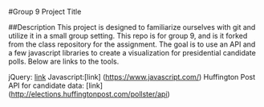 #Group 9 Project Title

##Description
This project is designed to familiarize ourselves with git and utilize it in a small group setting. This repo is for group 9, and is it forked from the class repository for the assignment. The goal is to use an API and a few javascript libraries to create a visualization for presidential candidate polls. Below are links to the tools.

jQuery: [link](https://jquery.com/)
Javascript:[link] (https://www.javascript.com/)
Huffington Post API for candidate data: [link] (http://elections.huffingtonpost.com/pollster/api) 
